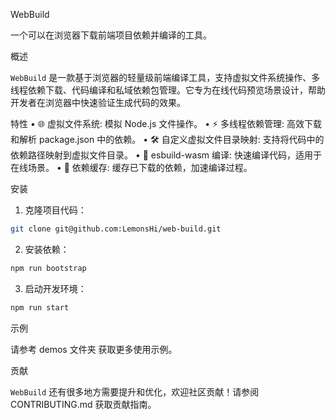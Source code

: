 WebBuild

一个可以在浏览器下载前端项目依赖并编译的工具。

概述

`WebBuild` 是一款基于浏览器的轻量级前端编译工具，支持虚拟文件系统操作、多线程依赖下载、代码编译和私域依赖包管理。它专为在线代码预览场景设计，帮助开发者在浏览器中快速验证生成代码的效果。

特性
• 🌐 虚拟文件系统: 模拟 Node.js 文件操作。
• ⚡ 多线程依赖管理: 高效下载和解析 package.json 中的依赖。
• 🛠️ 自定义虚拟文件目录映射: 支持将代码中的依赖路径映射到虚拟文件目录。
• 🚀 esbuild-wasm 编译: 快速编译代码，适用于在线场景。
• 📂 依赖缓存: 缓存已下载的依赖，加速编译过程。

安装

1. 克隆项目代码：

```bash
git clone git@github.com:LemonsHi/web-build.git
```

2. 安装依赖：

```bash
npm run bootstrap
```

3. 启动开发环境：

```bash
npm run start
```

示例

请参考 demos 文件夹 获取更多使用示例。

贡献

`WebBuild` 还有很多地方需要提升和优化，欢迎社区贡献！请参阅 CONTRIBUTING.md 获取贡献指南。
